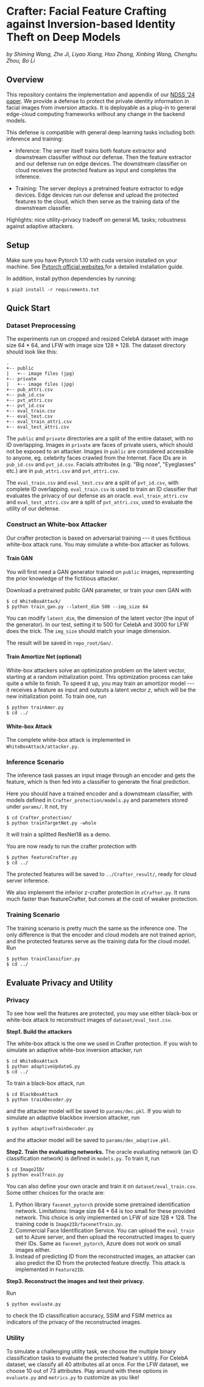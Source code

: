 # Crafter: Facial Feature Crafting against Inversion-based Identity Theft on Deep Models

*by Shiming Wang, Zhe Ji, Liyao Xiang, Hao Zhang, Xinbing Wang, Chenghu Zhou, Bo Li* 

## Overview

This repository contains the implementation and appendix of our [NDSS '24 paper](https://www.ndss-symposium.org/wp-content/uploads/2024-326-paper.pdf).
We provide a defense to protect the private identity information in facial images from inversion attacks. 
It is deployable as a plug-in to general edge-cloud computing frameworks without any change in the backend models.

This defense is compatible with general deep learning tasks including both inference and training:
- Inference: The server itself trains both feature extractor and downstream classifier without our defense. Then the feature extractor and our defense run on edge devices. The downstream classifier on cloud receives the protected feature as input and completes the inference.

- Training: The server deploys a pretrained feature extractor to edge devices. Edge devices run our defense and upload the protected features to the cloud, which then serve as the training data of the downstream classifier.

Highlights: nice utility-privacy tradeoff on general ML tasks; robustness against adaptive attackers.

## Setup

Make sure you have Pytorch 1.10 with cuda version installed on your machine. See [Pytorch official websites ](https://pytorch.org/get-started/locally/) for a detailed installation guide.

In addition, install python dependencies by running:

```shell
$ pip3 install -r requirements.txt
```

## Quick Start

### Dataset Preprocessing

The experiments run on cropped and resized CelebA dataset with image size 64 * 64,  and LFW with image size 128 * 128. The dataset directory should look like this:

```
.
+-- public
|   +-- image files (jpg)
+-- private
|   +-- image files (jpg)
+-- pub_attri.csv
+-- pub_id.csv
+-- pvt_attri.csv
+-- pvt_id.csv
+-- eval_train.csv
+-- eval_test.csv
+-- eval_train_attri.csv
+-- eval_test_attri.csv
```

The `public` and `private` directories are a split of the entire dataset, with no ID overlapping.  Images in `private` are faces of private users, which should not be exposed to an attacker. Images in `public` are considered accessible to anyone, eg. celebrity faces crawled from the Internet.  Face IDs are in `pub_id.csv` and `pvt_id.csv`. Facials attributes (e.g. "Big nose", "Eyeglasses" etc.) are  in `pub_attri.csv` and `pvt_attri.csv`.

The `eval_train.csv` and `eval_test.csv` are a split of `pvt_id.csv`, with complete ID overlapping. `eval_train.csv` is used to train an ID classifier that evaluates the privacy of our defense as an oracle. `eval_train_attri.csv` and `eval_test_attri.csv` are a split of `pvt_attri.csv`, used to evaluate the utility of our defense.


### Construct an White-box Attacker

Our crafter protection is based on adversarial training --- it uses fictitious white-box attack runs. You may simulate a white-box attacker as follows.

#### Train GAN

You will first need a GAN generator trained on `public` images, representing the prior knowledge of the fictitious attacker.

Download a pretrained public GAN parameter, or train your own GAN with
````shell
$ cd WhiteBoxAttack/
$ python train_gan.py --latent_dim 500 --img_size 64
````
You can modify  `latent_dim`, the dimension of the latent vector (the input of the generator). In our test, setting it to 500 for CelebA and 3000 for LFW does the trick. The `img_size` should match your image dimension. 

The result will be saved in `repo_root/Gan/`.

#### Train Amortize Net (optional)

White-box attackers solve an optimization problem on the latent vector, starting at a random initialization point. This optimization process can take quite a while to finish. To speed it up, you may train an amortizor model --- it receives a feature as input and outputs a latent vector $z$, which will be the new initialization point. To train one, run

```shell
$ python trainAmor.py
$ cd ../
```


#### White-box Attack

The complete white-box attack is implemented in `WhiteBoxAttack/attacker.py`.

### Inference Scenario

The inference task passes an input image through an encoder and gets the feature, which is then fed into a classifier to generate the final prediction.

Here you should have a trained encoder and a downstream classifier, with models defined in `Crafter_protection/models.py` and parameters stored under `params/`. It not, try  
```shell
$ cd Crafter_protection/
$ python trainTargetNet.py -whole
```
It will train a splitted ResNet18 as a demo.

You are now ready to run the crafter protection with
```shell
$ python featureCrafter.py
$ cd ../
```

The protected features will be saved to `../Crafter_result/`, ready for cloud server inference.

We also implement the inferior z-crafter protection in `zCrafter.py`. It runs much faster than featureCrafter, but comes at the cost of weaker protection.



### Training Scenario

The training scenario is pretty much the same as the inference one. The only difference is that the encoder and cloud models are not trained apriori, and the protected features serve as the training data for the cloud model. Run

```shell
$ python trainClassifier.py
$ cd ../
```

## Evaluate Privacy and Utility

### Privacy

To see how well the features are protected, you may use either black-box or white-box attack to reconstruct images of `dataset/eval_test.csv`. 

**Step1. Build the attackers**

The white-box attack is the one we used in Crafter protection. 
 If you wish to simulate an adaptive white-box inversion attacker, run
```shell
$ cd WhiteBoxAttack
$ python adaptiveUpdateG.py
$ cd ../
```
To train a black-box attack, run
```shell
$ cd BlackBoxAttack
$ python trainDecoder.py
```
and the attacker model will be saved to `params/dec.pkl`. If you wish to simulate an adaptive blackbox inversion attacker, run
```shell
$ python adaptiveTrainDecoder.py
```
and the attacker model will be saved to `params/dec_adaptive.pkl`.

**Step2. Train the evaluating networks.** 
The oracle evaluating network (an ID classification network) is defined in `models.py`. To train it, run
```shell
$ cd Image2ID/
$ python evalTrain.py
```
You can also define your own oracle and train it on `dataset/eval_train.csv`.
Some otther choices for the oracle are:

1. Python library `facenet_pytorch` provide some pretrained identification network. Limitations: Image size 64 * 64 is too small for these provided network. This choice is only implemented on LFW of size 128 * 128. The training code is `Image2ID/facenetTrain.py`.
2. Commercial Face Identification Service. You can upload the `eval_train` set to Azure server, and then upload the reconstructed images to query their IDs. Same as `facenet_pytorch`, Azure does not work on small images either. 
3. Instead of predicting ID from the reconstructed images, an attacker can also predict the ID from the protected feature directly. This attack is implemented in `Feature2ID`. 



**Step3. Reconstruct the images and test their privacy.**  

Run 
```shell
$ python evaluate.py
```
to check the ID classification accuracy, SSIM and FSIM metrics as indicators of the  privacy of the reconstructed images.

### Utility

To simulate a challenging utility task, we choose the multiple binary classification tasks to evaluate the protected feature's utility. For CelebA dataset, we classify all 40 attributes all at once. For the LFW dataset, we choose 10 out of 73 attributes. Play around with these options in `evaluate.py` and `metrics.py` to customize as you like!
